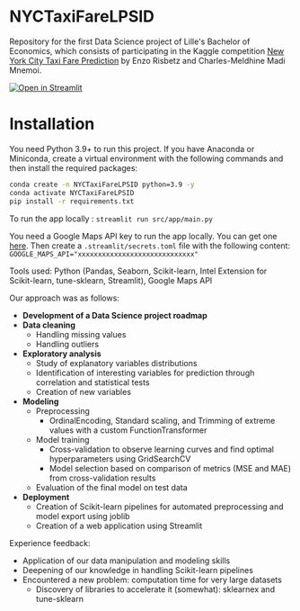 # NYCTaxiFareLPSID

Repository for the first Data Science project of Lille's Bachelor of Economics, which consists of participating in the Kaggle competition [New York City Taxi Fare Prediction](https://www.kaggle.com/c/new-york-city-taxi-fare-prediction) by Enzo Risbetz and Charles-Meldhine Madi Mnemoi.

[![Open in Streamlit](https://static.streamlit.io/badges/streamlit_badge_black_white.svg)](https://bit.ly/LPRoubaixNYCTaxiFare)

# Installation

You need Python 3.9+ to run this project. If you have Anaconda or Miniconda, create a virtual environment with the following commands and then install the required packages:
```bash
conda create -n NYCTaxiFareLPSID python=3.9 -y
conda activate NYCTaxiFareLPSID
pip install -r requirements.txt
```

To run the app locally : `streamlit run src/app/main.py`

You need a Google Maps API key to run the app locally. You can get one [here](https://developers.google.com/maps/documentation/javascript/get-api-key).
Then create a `.streamlit/secrets.toml` file with the following content: `GOOGLE_MAPS_API="xxxxxxxxxxxxxxxxxxxxxxxxxxxxx"`

Tools used: Python (Pandas, Seaborn, Scikit-learn, Intel Extension for Scikit-learn, tune-sklearn, Streamlit), Google Maps API

Our approach was as follows:
* **Development of a Data Science project roadmap**
* **Data cleaning**
  * Handling missing values
  * Handling outliers
* **Exploratory analysis**
  * Study of explanatory variables distributions
  * Identification of interesting variables for prediction through correlation and statistical tests
  * Creation of new variables
* **Modeling**
  * Preprocessing
    * OrdinalEncoding, Standard scaling, and Trimming of extreme values with a custom FunctionTransformer
  * Model training
    * Cross-validation to observe learning curves and find optimal hyperparameters using GridSearchCV
    * Model selection based on comparison of metrics (MSE and MAE) from cross-validation results
  * Evaluation of the final model on test data
* **Deployment**
  * Creation of Scikit-learn pipelines for automated preprocessing and model export using joblib
  * Creation of a web application using Streamlit

Experience feedback:
* Application of our data manipulation and modeling skills
* Deepening of our knowledge in handling Scikit-learn pipelines
* Encountered a new problem: computation time for very large datasets
  * Discovery of libraries to accelerate it (somewhat): sklearnex and tune-sklearn